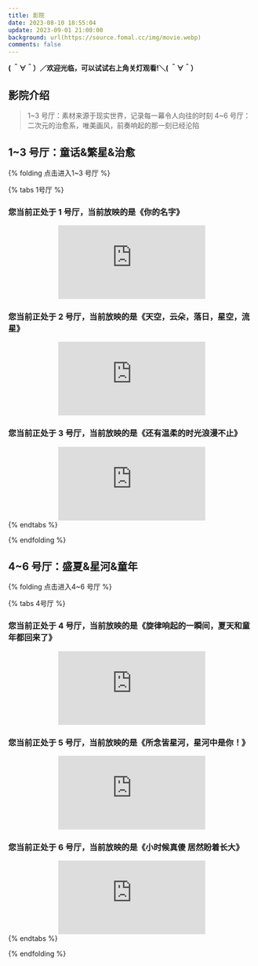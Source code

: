 ```yaml
---
title: 影院
date: 2023-08-10 18:55:04
update: 2023-09-01 21:00:00
background: url(https://source.fomal.cc/img/movie.webp)
comments: false
---
```


<div></div>
<span class="p center logo h2 blue"><b>( ＾∀＾）／欢迎光临，可以试试右上角关灯观看!＼( ＾∀＾）</b></span>

## 影院介绍

>  1~3 号厅：素材来源于现实世界，记录每一幕令人向往的时刻
4~6 号厅：二次元的治愈系，唯美画风，前奏响起的那一刻已经沦陷

## 1~3 号厅：童话&繁星&治愈

{% folding 点击进入1~3 号厅 %}

{% tabs 1号厅 %}
<!-- tab 1号厅 -->

### 您当前正处于 1 号厅，当前放映的是《你的名字》

<div align=center class="aspect-ratio">
    <iframe src="https://player.bilibili.com/player.bilibili.com/player.html?aid=420367466&bvid=BV1N3411q7z7&cid=401728312&page=1" 
    scrolling="no" 
    border="0" 
    frameborder="no" 
    framespacing="0" 
    high_quality=1
    danmaku=1 
    allowfullscreen="true"> 
    </iframe>
</div>
<!-- endtab -->
<!-- tab 2号厅 -->

### 您当前正处于 2 号厅，当前放映的是《天空，云朵，落日，星空，流星》

<div align=center class="aspect-ratio">
    <iframe src="https://player.bilibili.com/player.html?aid=884934225&&page=1&as_wide=1&high_quality=1&danmaku=0" 
    scrolling="no" 
    border="0" 
    frameborder="no" 
    framespacing="0" 
    high_quality=1
    danmaku=1 
    allowfullscreen="true"> 
    </iframe>
</div>
<!-- endtab -->
<!-- tab 3号厅 -->

### 您当前正处于 3 号厅，当前放映的是《还有温柔的时光浪漫不止》

<div align=center class="aspect-ratio">
    <iframe src="https://player.bilibili.com/player.html?aid=814620841&&page=1&as_wide=1&high_quality=1&danmaku=0" 
    scrolling="no" 
    border="0" 
    frameborder="no" 
    framespacing="0" 
    high_quality=1
    danmaku=1 
    allowfullscreen="true"> 
    </iframe>
</div>
<!-- endtab -->
{% endtabs %}

{% endfolding %}

## 4~6 号厅：盛夏&星河&童年

{% folding 点击进入4~6 号厅 %}

{% tabs 4号厅 %}
<!-- tab 4号厅 -->

### 您当前正处于 4 号厅，当前放映的是《旋律响起的一瞬间，夏天和童年都回来了》

<div align=center class="aspect-ratio">
    <iframe src="https://player.bilibili.com/player.html?aid=418398629&&page=1&as_wide=1&high_quality=1&danmaku=0" 
    scrolling="no" 
    border="0" 
    frameborder="no" 
    framespacing="0" 
    high_quality=1
    danmaku=1 
    allowfullscreen="true"> 
    </iframe>
</div>
<!-- endtab -->
<!-- tab 5号厅 -->

### 您当前正处于 5 号厅，当前放映的是《所念皆星河，星河中是你！》

<div align=center class="aspect-ratio">
    <iframe src="https://player.bilibili.com/player.html?aid=925112738&&page=1&as_wide=1&high_quality=1&danmaku=0" 
    scrolling="no" 
    border="0" 
    frameborder="no" 
    framespacing="0" 
    high_quality=1
    danmaku=1 
    allowfullscreen="true"> 
    </iframe>
</div>
<!-- endtab -->
<!-- tab 6号厅 -->

### 您当前正处于 6 号厅，当前放映的是《小时候真傻 居然盼着长大》

<div align=center class="aspect-ratio">
    <iframe src="https://player.bilibili.com/player.html?aid=969303835&&page=1&as_wide=1&high_quality=1&danmaku=0" 
    scrolling="no" 
    border="0" 
    frameborder="no" 
    framespacing="0" 
    high_quality=1
    danmaku=1 
    allowfullscreen="true"> 
    </iframe>
</div>
<!-- endtab -->
{% endtabs %}

{% endfolding %}
